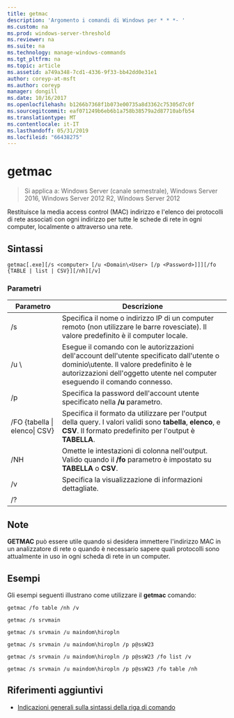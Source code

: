 ```yaml
---
title: getmac
description: 'Argomento i comandi di Windows per * * *- '
ms.custom: na
ms.prod: windows-server-threshold
ms.reviewer: na
ms.suite: na
ms.technology: manage-windows-commands
ms.tgt_pltfrm: na
ms.topic: article
ms.assetid: a749a348-7cd1-4336-9f33-bb42dd0e31e1
author: coreyp-at-msft
ms.author: coreyp
manager: dongill
ms.date: 10/16/2017
ms.openlocfilehash: b1266b7368f1b073e00735a8d3362c75305d7c0f
ms.sourcegitcommit: eaf071249b6eb6b1a758b38579a2d87710abfb54
ms.translationtype: MT
ms.contentlocale: it-IT
ms.lasthandoff: 05/31/2019
ms.locfileid: "66438275"
---
```

# <a name="getmac"></a>getmac

>Si applica a: Windows Server (canale semestrale), Windows Server 2016, Windows Server 2012 R2, Windows Server 2012

Restituisce la media access control (MAC) indirizzo e l'elenco dei protocolli di rete associati con ogni indirizzo per tutte le schede di rete in ogni computer, localmente o attraverso una rete. 
## <a name="syntax"></a>Sintassi
```
getmac[.exe][/s <computer> [/u <Domain\<User> [/p <Password>]]][/fo {TABLE | list | CSV}][/nh][/v]
```
### <a name="parameters"></a>Parametri

|             Parametro              |                                                                                          Descrizione                                                                                          |
|------------------------------------|-----------------------------------------------------------------------------------------------------------------------------------------------------------------------------------------------|
|           /s <computer>            |                                      Specifica il nome o indirizzo IP di un computer remoto (non utilizzare le barre rovesciate). Il valore predefinito è il computer locale.                                       |
|        /u <Domain>\\<User>         | Esegue il comando con le autorizzazioni dell'account dell'utente specificato dall'utente o dominio\utente. Il valore predefinito è le autorizzazioni dell'oggetto utente nel computer eseguendo il comando connesso. |
|           /p <Password>            |                                                     Specifica la password dell'account utente specificato nella **/u** parametro.                                                     |
| /FO {tabella &#124; elenco&#124; CSV} |                       Specifica il formato da utilizzare per l'output della query. I valori validi sono **tabella**, **elenco**, e **CSV**. Il formato predefinito per l'output è **TABELLA**.                        |
|                /NH                 |                                             Omette le intestazioni di colonna nell'output. Valido quando il **/fo** parametro è impostato su **TABELLA** o **CSV**.                                              |
|                 /v                 |                                                                    Specifica la visualizzazione di informazioni dettagliate.                                                                     |
|                 /?                 |                                                                                                                                                                                               |

## <a name="remarks"></a>Note
**GETMAC** può essere utile quando si desidera immettere l'indirizzo MAC in un analizzatore di rete o quando è necessario sapere quali protocolli sono attualmente in uso in ogni scheda di rete in un computer.
## <a name="BKMK_Examples"></a>Esempi
Gli esempi seguenti illustrano come utilizzare il **getmac** comando:
```
getmac /fo table /nh /v
```
```
getmac /s srvmain
```
```
getmac /s srvmain /u maindom\hiropln
```
```
getmac /s srvmain /u maindom\hiropln /p p@ssW23
```
```
getmac /s srvmain /u maindom\hiropln /p p@ssW23 /fo list /v
```
```
getmac /s srvmain /u maindom\hiropln /p p@ssW23 /fo table /nh
```
## <a name="additional-references"></a>Riferimenti aggiuntivi
-   [Indicazioni generali sulla sintassi della riga di comando](command-line-syntax-key.md)

